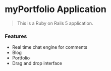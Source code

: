 # myPortfolio Application

> This is a Ruby on Rails 5 application.

### Features
- Real time chat engine for comments
- Blog
- Portfolio
- Drag and drop interface
